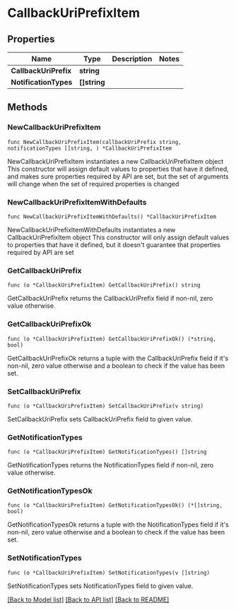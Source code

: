 # CallbackUriPrefixItem

## Properties

Name | Type | Description | Notes
------------ | ------------- | ------------- | -------------
**CallbackUriPrefix** | **string** |  | 
**NotificationTypes** | **[]string** |  | 

## Methods

### NewCallbackUriPrefixItem

`func NewCallbackUriPrefixItem(callbackUriPrefix string, notificationTypes []string, ) *CallbackUriPrefixItem`

NewCallbackUriPrefixItem instantiates a new CallbackUriPrefixItem object
This constructor will assign default values to properties that have it defined,
and makes sure properties required by API are set, but the set of arguments
will change when the set of required properties is changed

### NewCallbackUriPrefixItemWithDefaults

`func NewCallbackUriPrefixItemWithDefaults() *CallbackUriPrefixItem`

NewCallbackUriPrefixItemWithDefaults instantiates a new CallbackUriPrefixItem object
This constructor will only assign default values to properties that have it defined,
but it doesn't guarantee that properties required by API are set

### GetCallbackUriPrefix

`func (o *CallbackUriPrefixItem) GetCallbackUriPrefix() string`

GetCallbackUriPrefix returns the CallbackUriPrefix field if non-nil, zero value otherwise.

### GetCallbackUriPrefixOk

`func (o *CallbackUriPrefixItem) GetCallbackUriPrefixOk() (*string, bool)`

GetCallbackUriPrefixOk returns a tuple with the CallbackUriPrefix field if it's non-nil, zero value otherwise
and a boolean to check if the value has been set.

### SetCallbackUriPrefix

`func (o *CallbackUriPrefixItem) SetCallbackUriPrefix(v string)`

SetCallbackUriPrefix sets CallbackUriPrefix field to given value.


### GetNotificationTypes

`func (o *CallbackUriPrefixItem) GetNotificationTypes() []string`

GetNotificationTypes returns the NotificationTypes field if non-nil, zero value otherwise.

### GetNotificationTypesOk

`func (o *CallbackUriPrefixItem) GetNotificationTypesOk() (*[]string, bool)`

GetNotificationTypesOk returns a tuple with the NotificationTypes field if it's non-nil, zero value otherwise
and a boolean to check if the value has been set.

### SetNotificationTypes

`func (o *CallbackUriPrefixItem) SetNotificationTypes(v []string)`

SetNotificationTypes sets NotificationTypes field to given value.



[[Back to Model list]](../README.md#documentation-for-models) [[Back to API list]](../README.md#documentation-for-api-endpoints) [[Back to README]](../README.md)


